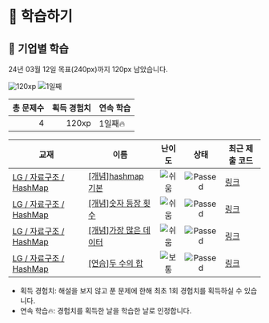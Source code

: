# 📖 학습하기

## 🚀 기업별 학습
24년 03월 12일 목표(240px)까지 120px 남았습니다.

![120xp](https://img.shields.io/badge/EXP-120xp-%235cb85c.svg?for-the-badge)
![1일째](https://img.shields.io/badge/연속학습-1일째-%23E34F26.svg?for-the-badge)

|총 문제수|획득 경험치|연속 학습|
|---:|---:|---|
4|120xp|1일째🔥|

|교재|이름|난이도|상태|최근 제출 코드|
|---|---|:---:|:---:|---|
|[LG / 자료구조 / HashMap](https://www.codetree.ai/missions?missionId=19)|[[개념]hashmap 기본](https://www.codetree.ai/missions/19/problems/hashmap-basic)|![쉬움][easy]|![Passed][passed]|[링크](https://github.com/Jungeunkim-dev/codetree-TILs/blob/main/240312/hashmap%20%EA%B8%B0%EB%B3%B8/hashmap-basic.java)|
|[LG / 자료구조 / HashMap](https://www.codetree.ai/missions?missionId=19)|[[개념]숫자 등장 횟수](https://www.codetree.ai/missions/19/problems/number-frequency)|![쉬움][easy]|![Passed][passed]|[링크](https://github.com/Jungeunkim-dev/codetree-TILs/blob/main/240312/%EC%88%AB%EC%9E%90%20%EB%93%B1%EC%9E%A5%20%ED%9A%9F%EC%88%98/number-frequency.java)|
|[LG / 자료구조 / HashMap](https://www.codetree.ai/missions?missionId=19)|[[개념]가장 많은 데이터](https://www.codetree.ai/missions/19/problems/most-data)|![쉬움][easy]|![Passed][passed]|[링크](https://github.com/Jungeunkim-dev/codetree-TILs/blob/main/240312/%EA%B0%80%EC%9E%A5%20%EB%A7%8E%EC%9D%80%20%EB%8D%B0%EC%9D%B4%ED%84%B0/most-frequent-data.java)|
|[LG / 자료구조 / HashMap](https://www.codetree.ai/missions?missionId=19)|[[연습]두 수의 합](https://www.codetree.ai/missions/19/problems/sum-of-two-num)|![보통][medium]|![Passed][passed]|[링크](https://github.com/Jungeunkim-dev/codetree-TILs/blob/main/240312/%EB%91%90%20%EC%88%98%EC%9D%98%20%ED%95%A9/sum-of-two-num.java)|


* 획득 경험치: 해설을 보지 않고 푼 문제에 한해 최초 1회 경험치를 획득하실 수 있습니다.
* 연속 학습🔥: 경험치를 획득한 날을 학습한 날로 인정합니다.










[b5]: https://img.shields.io/badge/Bronze_5-%235D3E31.svg
[b4]: https://img.shields.io/badge/Bronze_4-%235D3E31.svg
[b3]: https://img.shields.io/badge/Bronze_3-%235D3E31.svg
[b2]: https://img.shields.io/badge/Bronze_2-%235D3E31.svg
[b1]: https://img.shields.io/badge/Bronze_1-%235D3E31.svg
[s5]: https://img.shields.io/badge/Silver_5-%23394960.svg
[s4]: https://img.shields.io/badge/Silver_4-%23394960.svg
[s3]: https://img.shields.io/badge/Silver_3-%23394960.svg
[s2]: https://img.shields.io/badge/Silver_2-%23394960.svg
[s1]: https://img.shields.io/badge/Silver_1-%23394960.svg
[g5]: https://img.shields.io/badge/Gold_5-%23FFC433.svg
[g4]: https://img.shields.io/badge/Gold_4-%23FFC433.svg
[g3]: https://img.shields.io/badge/Gold_3-%23FFC433.svg
[g2]: https://img.shields.io/badge/Gold_2-%23FFC433.svg
[g1]: https://img.shields.io/badge/Gold_1-%23FFC433.svg
[p5]: https://img.shields.io/badge/Platinum_5-%2376DDD8.svg
[p4]: https://img.shields.io/badge/Platinum_4-%2376DDD8.svg
[p3]: https://img.shields.io/badge/Platinum_3-%2376DDD8.svg
[p2]: https://img.shields.io/badge/Platinum_2-%2376DDD8.svg
[p1]: https://img.shields.io/badge/Platinum_1-%2376DDD8.svg
[passed]: https://img.shields.io/badge/Passed-%23009D27.svg
[failed]: https://img.shields.io/badge/Failed-%23D24D57.svg
[easy]: https://img.shields.io/badge/쉬움-%235cb85c.svg?for-the-badge
[medium]: https://img.shields.io/badge/보통-%23FFC433.svg?for-the-badge
[hard]: https://img.shields.io/badge/어려움-%23D24D57.svg?for-the-badge